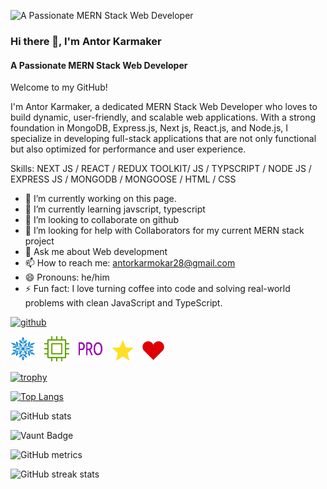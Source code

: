 ![A Passionate MERN Stack Web Developer]([https://media.licdn.com/dms/image/v2/D4E16AQHajkb7s8swdg/profile-displaybackgroundimage-shrink_350_1400/B4EZaaaFcFGYAY-/0/1746347253692?e=1752105600&v=beta&t=DAZweN_Y9DLAfsg44ARz72a11zLHvaeF-SMgZEgEaFA](https://media.licdn.com/dms/image/v2/D4E16AQFcPwBkN4oqPw/profile-displaybackgroundimage-shrink_350_1400/B4EZa48jGqHMAY-/0/1746859604796?e=1752105600&v=beta&t=3DuGwQMknITAm74YEPL63Rfw01sFSvmymVelUgvBr30))

### Hi there 👋, I'm Antor Karmaker
#### A Passionate MERN Stack Web Developer

Welcome to my GitHub!

I'm Antor Karmaker, a dedicated MERN Stack Web Developer who loves to build dynamic, user-friendly, and scalable web applications. With a strong foundation in MongoDB, Express.js, Next js, React.js, and Node.js, I specialize in developing full-stack applications that are not only functional but also optimized for performance and user experience.

Skills: NEXT JS / REACT / REDUX TOOLKIT/ JS / TYPSCRIPT / NODE JS / EXPRESS JS / MONGODB / MONGOOSE / HTML / CSS

- 🔭 I’m currently working on this page. 
- 🌱 I’m currently learning javscript, typescript 
- 👯 I’m looking to collaborate on github 
- 🤔 I’m looking for help with Collaborators for my current MERN stack project 
- 💬 Ask me about Web development 
- 📫 How to reach me: antorkarmokar28@gmail.com 
- 😄 Pronouns: he/him 
- ⚡ Fun fact: I love turning coffee into code and solving real-world problems with clean JavaScript and TypeScript. 


[<img src='https://cdn.jsdelivr.net/npm/simple-icons@3.0.1/icons/github.svg' alt='github' height='40'>](https://github.com/Antorkarmokar28)  

<a href='https://archiveprogram.github.com/'><img src='https://raw.githubusercontent.com/acervenky/animated-github-badges/master/assets/acbadge.gif' width='40' height='40'></a> <a href='https://docs.github.com/en/developers'><img src='https://raw.githubusercontent.com/acervenky/animated-github-badges/master/assets/devbadge.gif' width='40' height='40'></a> <a href='https://github.com/pricing'><img src='https://raw.githubusercontent.com/acervenky/animated-github-badges/master/assets/pro.gif' width='40' height='40'></a> <a href='https://stars.github.com/'><img src='https://raw.githubusercontent.com/acervenky/animated-github-badges/master/assets/starbadge.gif' width='35' height='35'></a> <a href='https://docs.github.com/en/github/supporting-the-open-source-community-with-github-sponsors'><img src='https://raw.githubusercontent.com/acervenky/animated-github-badges/master/assets/sponsorbadge.gif' width='35' height='35'></a> 

[![trophy](https://github-profile-trophy.vercel.app/?username=Antorkarmokar28)](https://github.com/ryo-ma/github-profile-trophy)

[![Top Langs](https://github-readme-stats.vercel.app/api/top-langs/?username=Antorkarmokar28)](https://github.com/anuraghazra/github-readme-stats)

![GitHub stats](https://github-readme-stats.vercel.app/api?username=Antorkarmokar28&show_icons=true&count_private=true)  

![Vaunt Badge](https://api.vaunt.dev/v1/github/entities/Antorkarmokar28/contributions?format=svg&private=true)  

![GitHub metrics](https://metrics.lecoq.io/Antorkarmokar28)  

![GitHub streak stats](https://streak-stats.demolab.com/?user=Antorkarmokar28)  


